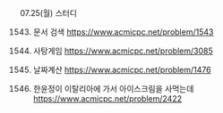 07.25(월) 스터디

1543) 문서 검색
https://www.acmicpc.net/problem/1543

3085) 사탕게임
https://www.acmicpc.net/problem/3085

1476) 날짜계산
https://www.acmicpc.net/problem/1476

2422) 한윤정이 이탈리아에 가서 아이스크림을 사먹는데 
https://www.acmicpc.net/problem/2422
